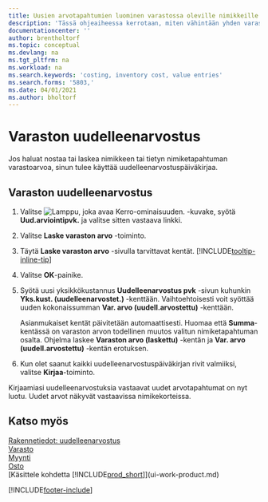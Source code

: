```yaml
---
title: Uusien arvotapahtumien luominen varastossa oleville nimikkeille| Microsoft Docs
description: 'Tässä ohjeaiheessa kerrotaan, miten vähintään yhden varaston nimikkeen arvotapahtumaa nostetaan tai lasketaan kirjaamalla nimikkeen nykyinen laskettu arvo.'
documentationcenter: ''
author: brentholtorf
ms.topic: conceptual
ms.devlang: na
ms.tgt_pltfrm: na
ms.workload: na
ms.search.keywords: 'costing, inventory cost, value entries'
ms.search.forms: '5803,'
ms.date: 04/01/2021
ms.author: bholtorf
---
```

# <a name="revalue-inventory"></a>Varaston uudelleenarvostus
Jos haluat nostaa tai laskea nimikkeen tai tietyn nimiketapahtuman varastoarvoa, sinun tulee käyttää uudelleenarvostuspäiväkirjaa.

## <a name="to-revalue-inventory"></a>Varaston uudelleenarvostus
1. Valitse ![Lamppu, joka avaa Kerro-ominaisuuden.](media/ui-search/search_small.png "Kerro, mitä haluat tehdä") -kuvake, syötä **Uud.arviointipvk.** ja valitse sitten vastaava linkki.
2. Valitse **Laske varaston arvo** -toiminto.
3. Täytä **Laske varaston arvo** -sivulla tarvittavat kentät. [!INCLUDE[tooltip-inline-tip](includes/tooltip-inline-tip_md.md)]
4. Valitse **OK**-painike.
5. Syötä uusi yksikkökustannus **Uudelleenarvostus pvk** -sivun kuhunkin **Yks.kust. (uudelleenarvostet.)** -kenttään. Vaihtoehtoisesti voit syöttää uuden kokonaissumman **Var. arvo (uudell.arvostettu)** -kenttään.

    Asianmukaiset kentät päivitetään automaattisesti. Huomaa että **Summa**-kentässä on varaston arvon todellinen muutos valitun nimiketapahtuman osalta. Ohjelma laskee **Varaston arvo (laskettu)** -kentän ja **Var. arvo (uudell.arvostettu)** -kentän erotuksen.
6. Kun olet saanut kaikki uudelleenarvostuspäiväkirjan rivit valmiiksi, valitse **Kirjaa**-toiminto.

Kirjaamiasi uudelleenarvostuksia vastaavat uudet arvotapahtumat on nyt luotu. Uudet arvot näkyvät vastaavissa nimikekorteissa.

## <a name="see-also"></a>Katso myös
[Rakennetiedot: uudelleenarvostus](design-details-revaluation.md)  
[Varasto](inventory-manage-inventory.md)  
[Myynti](sales-manage-sales.md)  
[Osto](purchasing-manage-purchasing.md)  
[Käsittele kohdetta [!INCLUDE[prod_short](includes/prod_short.md)]](ui-work-product.md)


[!INCLUDE[footer-include](includes/footer-banner.md)]
